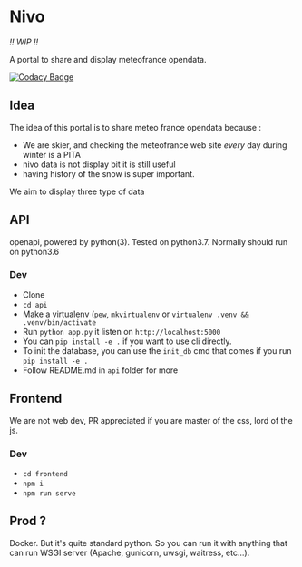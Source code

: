# Nivo

*!! WIP !!*

A portal to share and display meteofrance opendata.

[![Codacy Badge](https://api.codacy.com/project/badge/Grade/0d05d913551f4ecab75cc042cdb4ae9f)](https://www.codacy.com/app/RemiDesgrange/nivo?utm_source=github.com&amp;utm_medium=referral&amp;utm_content=RemiDesgrange/nivo&amp;utm_campaign=Badge_Grade)

## Idea

The idea of this portal is to share meteo france opendata because :

* We are skier, and checking the meteofrance web site *every* day during winter is a PITA
* nivo data is not display bit it is still useful
* having history of the snow is super important.

We aim to display three type of data


## API

openapi, powered by python(3). Tested on python3.7. Normally should run on python3.6

### Dev

*  Clone
*  `cd api`
*  Make a virtualenv (`pew`, `mkvirtualenv` or `virtualenv .venv && .venv/bin/activate`
*  Run `python app.py` it listen on `http://localhost:5000`
*  You can `pip install -e .` if you want to use cli directly.
*  To init the database, you can use the `init_db` cmd that comes if you run `pip install -e .`
*  Follow README.md in `api` folder for more


## Frontend

We are not web dev, PR appreciated if you are master of the css, lord of the js.

### Dev

*  `cd frontend`
*  `npm i`
*  `npm run serve`


## Prod ?

Docker. But it's quite standard python. So you can run it with anything that can run WSGI server
(Apache, gunicorn, uwsgi, waitress, etc...).
